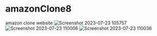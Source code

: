 # amazonClone8
 amazon clone website
![Screenshot 2023-07-23 105757](https://github.com/gracemann365/amazonClone8/assets/95162905/497fdb7b-185d-45ec-8b89-9b18b875d3e4)
![Screenshot 2023-07-23 110006](https://github.com/gracemann365/amazonClone8/assets/95162905/82c454e9-0f72-4bb9-bc7e-2fd4eb36ecac)
![Screenshot 2023-07-23 110036](https://github.com/gracemann365/amazonClone8/assets/95162905/8e6e9351-b83e-4d9e-b464-1f96094aac5d)
